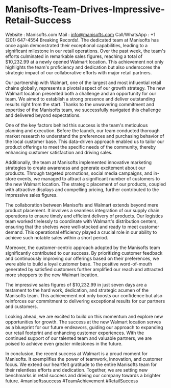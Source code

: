 # Manisofts-Team-Drives-Impressive-Retail-Success
Website : Manisofts.com  Mail : info@manisofts.com  Call/WhatsApp : +1 (201) 647-4554  Breaking Records!.
The dedicated team at Manisofts has once again demonstrated their exceptional capabilities, leading to a significant milestone in our retail operations. Over the past week, the team's efforts culminated in remarkable sales figures, reaching a total of $10,232.99 at a newly opened Walmart location. This achievement not only highlights the team's proficiency and dedication but also underscores the strategic impact of our collaborative efforts with major retail partners.

Our partnership with Walmart, one of the largest and most influential retail chains globally, represents a pivotal aspect of our growth strategy. The new Walmart location presented both a challenge and an opportunity for our team. We aimed to establish a strong presence and deliver outstanding results right from the start. Thanks to the unwavering commitment and expertise of the Manisofts team, we successfully navigated this challenge and delivered beyond expectations.

One of the key factors behind this success is the team's meticulous planning and execution. Before the launch, our team conducted thorough market research to understand the preferences and purchasing behavior of the local customer base. This data-driven approach enabled us to tailor our product offerings to meet the specific needs of the community, thereby enhancing customer satisfaction and driving sales.

Additionally, the team at Manisofts implemented innovative marketing strategies to create awareness and generate excitement about our products. Through targeted promotions, social media campaigns, and in-store events, we managed to attract a significant number of customers to the new Walmart location. The strategic placement of our products, coupled with attractive displays and compelling pricing, further contributed to the impressive sales figures.

The collaboration between Manisofts and Walmart extends beyond mere product placement. It involves a seamless integration of our supply chain operations to ensure timely and efficient delivery of products. Our logistics team worked tirelessly to coordinate with Walmart's distribution centers, ensuring that the shelves were well-stocked and ready to meet customer demand. This operational efficiency played a crucial role in our ability to achieve such notable sales within a short period.

Moreover, the customer-centric approach adopted by the Manisofts team significantly contributed to our success. By prioritizing customer feedback and continuously improving our offerings based on their preferences, we were able to build a loyal customer base. The positive word-of-mouth generated by satisfied customers further amplified our reach and attracted more shoppers to the new Walmart location.

The impressive sales figures of $10,232.99 in just seven days are a testament to the hard work, dedication, and strategic acumen of the Manisofts team. This achievement not only boosts our confidence but also reinforces our commitment to delivering exceptional results for our partners and customers.

Looking ahead, we are excited to build on this momentum and explore new opportunities for growth. The success at the new Walmart location serves as a blueprint for our future endeavors, guiding our approach to expanding our retail footprint and enhancing customer experiences. With the continued support of our talented team and valuable partners, we are poised to achieve even greater milestones in the future.

In conclusion, the recent success at Walmart is a proud moment for Manisofts. It exemplifies the power of teamwork, innovation, and customer focus. We extend our heartfelt gratitude to the entire Manisofts team for their relentless efforts and dedication. Together, we are setting new benchmarks in retail success and driving our company towards a brighter future. #manisoftssuccess #TeamAchievement #RetailSuccess

